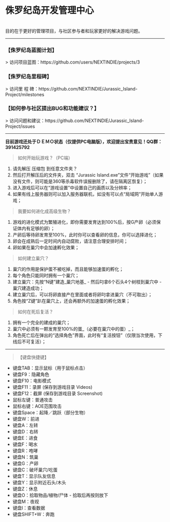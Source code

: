 # 侏罗纪岛开发管理中心
<br/>
  目的在于更好的管理项目，与社区参与者和玩家更好的解决游戏问题。
<hr/>
<h3>【侏罗纪岛蓝图计划】</h3>
> 访问项目蓝图：https://github.com/users/NEXTINDIE/projects/3
<br>
<h3>【侏罗纪岛里程碑】</h3>
> 访问里 程 碑：https://github.com/NEXTINDIE/Jurassic_Island-Project/milestones
<br>
<h3>【如何参与社区提出BUG和功能建议？】</h3>
> 访问问题和建议：https://github.com/NEXTINDIE/Jurassic_Island-Project/issues

<hr/>

<b>目前游戏还处于ＤＥＭＯ状态（仅提供PC电脑版），欢迎提出宝贵意见！QQ群：391425792</b>

> 如何开始玩游戏？（PC端）
1. 请先解压 压缩包 到任意文件夹？
1. 然后打开解压后的文件夹，双击 “Jurassic Island.exe”文件“开始游戏”（如果没有文件，则可能是360等杀毒软件误报删除了，请在隔离区恢复）；
1. 进入游戏后可以在“游戏设置”中设置自己的画质以及分辨率；
1. 如果有线上服务器则可以加入服务器联机，如没有可以点“局域网”开始单人游戏；

> 我要如何进化成高级生物？
1. 游戏的进化模式为繁殖进化，即你需要发育达到100%后，按G产卵（必须保证体内有足够的卵）；
1. 产卵后等待卵发育至100%，此时你可以查看卵的信息，你可以选择进化；
1. 卵会在成熟后一定时间内自动腐败，请注意合理安排时间；
1. 卵如果在巢穴中会加速孵化效果；

> 如何建立巢穴？
1. 巢穴的作用是保护蛋不被吃掉，而且能够加速蛋的孵化；
1. 每个角色只能同时拥有一个巢穴；
1. 建立巢穴：先按“N键”建造_巢穴地基_ - 然后叼拿6个石头4个树枝到巢穴中 - 巢穴建造成功；
1. 建立巢穴后，可以将卵直接产在里面或者将卵叼拿进巢穴（不可取出）；
1. 角色按“Z键”趴在巢穴上，还会再额外的加速蛋的孵化效果；

> 如何在死后复活？
1. 拥有一个完全的建成的巢穴；
1. 巢穴中必须有一颗发育至100%的蛋_（必要在巢穴中的蛋）_；
1. 角色死亡后在弹出的“选择角色”界面，此时有“复活按钮”（仅限当次使用，下线后不可复活）；

<hr/>

> 【键盘快捷键】
- 键盘TAB：显示鼠标（用于鼠标点击）<br>
- 键盘F9：隐藏角色<br>
- 键盘F10：电影模式 <br>
- 键盘F11：录屏 (保存到游戏目录 Videos) <br>
- 键盘F12：截屏 (保存到游戏目录 Screenshot) <br>
- 鼠标左键：普通攻击<br>
- 鼠标右键：AOE范围攻击<br>
- 键盘Space：起降／跳跃（部分生物）<br>
- 键盘W：前进 <br>
- 键盘A：左转 <br>
- 键盘D：右转 <br>
- 键盘E：进食 <br>
- 键盘F：喝水 <br>
- 键盘R：咆哮 <br>
- 键盘N：筑巢 <br>
- 键盘G：产卵<br>
- 键盘C：破坏巢穴/吃蛋<br>
- 键盘T：显示队友信息<br>
- 键盘Y：显示附近石头/木头<br>
- 键盘Z：休息 <br>
- 键盘O：拾取物品/植物/尸体 - 拾取后再按则放下<br>
- 键盘M：夜视 <br>
- 键盘I：查看数据<br>
- 键盘SHIFT+W：奔跑
